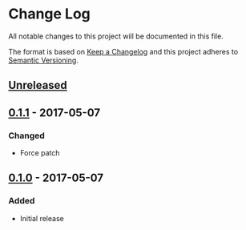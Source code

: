 # Change Log
All notable changes to this project will be documented in this file.

The format is based on [Keep a Changelog](http://keepachangelog.com/)
and this project adheres to [Semantic Versioning](http://semver.org/).


## [Unreleased][]

## [0.1.1][] - 2017-05-07
### Changed
- Force patch

## [0.1.0][] - 2017-05-07
### Added
- Initial release


[Unreleased]: https://github.com/madou/react-scroll-paginator/compare/v0.1.1...HEAD
[0.1.1]: https://github.com/madou/react-scroll-paginator/compare/v0.1.0...v0.1.1
[0.1.0]: https://github.com/madou/react-scroll-paginator/tree/v0.1.0
